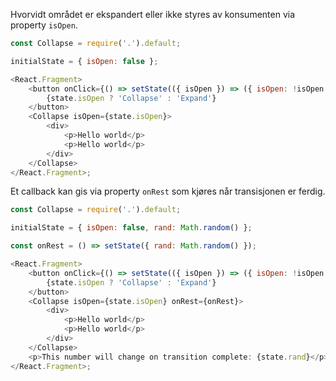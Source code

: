 Hvorvidt området er ekspandert eller ikke styres av konsumenten via property `isOpen`.

```js
const Collapse = require('.').default;

initialState = { isOpen: false };

<React.Fragment>
    <button onClick={() => setState(({ isOpen }) => ({ isOpen: !isOpen }))}>
        {state.isOpen ? 'Collapse' : 'Expand'}
    </button>
    <Collapse isOpen={state.isOpen}>
        <div>
            <p>Hello world</p>
            <p>Hello world</p>
        </div>
    </Collapse>
</React.Fragment>;
```

Et callback kan gis via property `onRest` som kjøres når transisjonen er ferdig.

```js
const Collapse = require('.').default;

initialState = { isOpen: false, rand: Math.random() };

const onRest = () => setState({ rand: Math.random() });

<React.Fragment>
    <button onClick={() => setState(({ isOpen }) => ({ isOpen: !isOpen }))}>
        {state.isOpen ? 'Collapse' : 'Expand'}
    </button>
    <Collapse isOpen={state.isOpen} onRest={onRest}>
        <div>
            <p>Hello world</p>
            <p>Hello world</p>
        </div>
    </Collapse>
    <p>This number will change on transition complete: {state.rand}</p>
</React.Fragment>;
```
